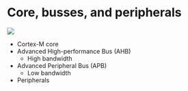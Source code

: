 # Core, busses, and peripherals

<img src="https://upload.wikimedia.org/wikipedia/commons/thumb/8/85/ARMSoCBlockDiagram.svg/600px-ARMSoCBlockDiagram.svg.png" class="img-right img-overlay" />

- Cortex-M core
- Advanced High-performance Bus (AHB)
    - High bandwidth
- Advanced Peripheral Bus (APB)
    - Low bandwidth
- Peripherals
